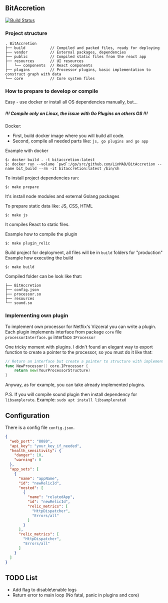 ## BitAccretion

[![Build Status](https://travis-ci.org/LinMAD/BitAccretion.svg?branch=master)](https://travis-ci.org/LinMAD/BitAccretion)

### Project structure
```text
. BitAccretion
├── build           // Compiled and packed files, ready for deploying
├── vendor          // External packages, dependencies 
├── public          // Compiled static files from the react app
├── resources       // UI resources 
│   └── components  // React components
├── plugins         // Processor plugins, basic implementation to construct graph with data
└── core            // Core system files
```

### How to prepare to develop or compile
Easy - use docker or install all OS dependencies manually, but...
##### !!! Compile only on Linux, the issue with Go Plugins on others OS !!!

Docker:
- First, build docker image where you will build all code.
- Second, compile all needed parts like: `js, go plugins and go app`

Example with docker
```text
$: docker build . -t bitaccretion:latest
$: docker run --volume `pwd`:/go/src/github.com/LinMAD/BitAccretion --name bit_build --rm -it bitaccretion:latest /bin/sh
```

To install project dependencies run:
```text
$: make prepare
```
It's install node modules and external Golang packages

To prepare static data like: JS, CSS, HTML
```text
$: make js
```
It compiles React to static files.

Example how to compile the plugin
```text
$: make plugin_relic
```

Build project for deployment, all files will be in `build` folders for "production"
Example how executing the build 
```text
$: make build
```

Compiled folder can be look like that:
```text
├── BitAccretion
├── config.json
├── processor.so
├── resources
└── sound.so
```

### Implementing own plugin

To implement own processor for Netflix's Vizceral you can write a plugin.
Each plugin implements interface from package `core` file `processorInterface.go` interface `IProcessor`

One tricky moment with plugins.
I didn't found an elegant way to export function to create a pointer to the processor, so you must do it like that:
```go
// Return an interface but create a pointer to structure with implemented methods
func NewProcessor() core.IProcessor {
    return new(YourProcessorStructure)
}

```

Anyway, as for example, you can take already implemented plugins.

P.S. If you will compile sound plugin then install dependency for `libsamplerate`.
Example: ```sudo apt install libsamplerate0```

## Configuration
There is a config file `config.json`.

```json
{
  "web_port": "8080",
  "api_key": "your_key_if_needed",
  "health_sensitivity": {
    "danger": 10,
    "warning": 0
  },
  "app_sets": [
    {
      "name": "appName",
      "id": "newRelicId",
      "nested": [
        {
          "name": "relatedApp",
          "id": "newRelicId",
          "relic_metrics": [
            "HttpDispatcher",
            "Errors/all"
          ]
        }
      ],
      "relic_metrics": [
        "HttpDispatcher",
        "Errors/all"
      ]
    }
  ]
}
```

TODO List
--------------
 - Add flag to disable\enable logs
 - Return error to main loop (No fatal, panic in plugins and core)
